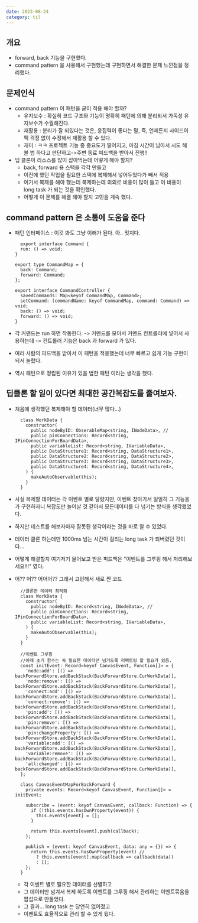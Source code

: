 ```yaml
---
date: 2023-08-24
category: til
---
```


## 개요

- forward, back 기능을 구현했다.
- command pattern 을 사용해서 구현했는데 구현하면서 해결한 문제 느낀점을 정리했다.

## 문제인식

- command pattern 이 패턴을 굳이 적용 해야 할까?
  - 유지보수 : 확실히 코드 구조와 기능이 명확히 패턴에 의해 분리되서 가독성 유지보수가 수월해진다.
  - 재활용 : 분리가 잘 되있다는 것은, 응집력이 좋다는 말, 즉, 언제든지 사이드이팩 걱정 없이 수정해서 재활용 할 수 있다.
  - 재미 : ㅋㅋ 프로젝트 기능 중 중요도가 떨어지고, 마침 시간이 남아서 시도 해 볼 법 하다고 판단하고->주변 동료 피드백을 받아서 진행!!
- 딥 클론이 리소스를 많이 잡아먹는데 어떻게 해야 할지?
  - back, forward 용 스택을 각각 만들고
  - 이전에 했던 작업을 필요한 스택에 복제해서 넣어두었다가 빼서 적용
  - 여기서 복제를 해야 했는데 복제하는데 의외로 비용이 많이 들고 이 비용이 long task 가 되는 것을 확인했다.
  - 어떻게 이 문제를 해결 해야 할지 고민을 계속 했다.

## command pattern 은 소통에 도움을 준다

- 패턴 인터페이스 : 이것 봐도 그냥 이해가 된다. 아.. 멋지다.

  ```
    export interface Command {
    run: () => void;
  }

  export type CommandMap = {
    back: Command;
    forward: Command;
  };

  export interface CommandController {
    savedCommands: Map<keyof CommandMap, Command>;
    setCommand: (commandName: keyof CommandMap, command: Command) => void;
    back: () => void;
    forward: () => void;
  }

  ```

- 각 커맨드는 run 하면 작동한다. -> 커멘드를 모아서 커멘드 컨트롤러에 넣어서 사용하는데 -> 컨트롤러 기능은 back 과 forward 가 있다.
- 여러 사람의 피드백을 받아서 이 패턴을 적용했는데 너무 빠르고 쉽게 기능 구현이 되서 놀랐다.
- 역시 패턴으로 정립된 이유가 있을 법한 패턴 이라는 생각을 했다.

## 딥클론 할 일이 있다면 최대한 공간복잡도를 줄여보자.

- 처음에 생각했던 복제해야 할 데이터(너무 많다...)

  ```
    class WorkData {
      constructor(
        public nodeByID: ObserableMap<string, INodeData>, //
        public pinConnections: Record<string, IPinConnectionForBoardData>,
        public variableList: Record<string, IVariableData>,
        public DataStructure1: Record<string, DataStructure1>,
        public DataStructure2: Record<string, DataStructure2>,
        public DataStructure3: Record<string, DataStructure3>,
        public DataStructure4: Record<string, DataStructure4>,
      ) {
        makeAutoObservable(this);
      }
    }

  ```

- 사실 복제할 데이터는 각 이벤트 별로 달랐지만, 이벤트 찾아가서 일일히 그 기능을 가 구현하자니 복잡도만 늘어날 것 같아서 모든데이터를 다 넘기는 방식을 생각했었다.
- 하지만 테스트를 해보자마자 잘못된 생각이라는 것을 바로 알 수 있었다.
- 데이터 클론 하는데만 1000ms 넘는 시간이 걸리는 long task 가 되버렸던 것이다...
- 어떻게 해결할지 여기저기 물어보고 받은 피드백은 "이벤트를 그루핑 해서 처리해보세요!!!" 였다.
- 어?? 어?? 어어어?? 그래서 고민해서 새로 짠 코드

  ```
    //클론한 데이터 최적화
    class WorkData {
      constructor(
        public nodeByID: Record<string, INodeData>, //
        public pinConnections: Record<string, IPinConnectionForBoardData>,
        public variableList: Record<string, IVariableData>,
      ) {
        makeAutoObservable(this);
      }
    }

    //이벤트 그루핑
    //아래 초기 함수는 꼭 필요한 데이터만 넘기도록 리팩토링 할 필요가 있음.
    const initEvent: Record<keyof CanvasEvent, Function[]> = {
      'node:add': [() => backForwardStore.addBackStack(BackForwardStore.CurWorkData)],
      'node:remove': [() => backForwardStore.addBackStack(BackForwardStore.CurWorkData)],
      'connect:add': [() => backForwardStore.addBackStack(BackForwardStore.CurWorkData)],
      'connect:remove': [() => backForwardStore.addBackStack(BackForwardStore.CurWorkData)],
      'pin:add': [() => backForwardStore.addBackStack(BackForwardStore.CurWorkData)],
      'pin:remove': [() => backForwardStore.addBackStack(BackForwardStore.CurWorkData)],
      'pin:changeProperty': [() => backForwardStore.addBackStack(BackForwardStore.CurWorkData)],
      'variable:add': [() => backForwardStore.addBackStack(BackForwardStore.CurWorkData)],
      'variable:remove': [() => backForwardStore.addBackStack(BackForwardStore.CurWorkData)],
      'all:changed': [() => backForwardStore.addBackStack(BackForwardStore.CurWorkData)],
    };

    class CanvasEventMapForBackForward {
      private events: Record<keyof CanvasEvent, Function[]> = initEvent;

      subscribe = (event: keyof CanvasEvent, callback: Function) => {
        if (!this.events.hasOwnProperty(event)) {
          this.events[event] = [];
        }

        return this.events[event].push(callback);
      };

      publish = (event: keyof CanvasEvent, data: any = {}) => {
        return this.events.hasOwnProperty(event) //
          ? this.events[event].map(callback => callback(data))
          : [];
      };
    }

  ```

  - 각 이벤트 별로 필요한 데이터를 선별하고
  - 그 데이터만 넘겨서 복제 하도록 이벤트를 그루핑 해서 관리하는 이벤트묶음을 팝섭으로 만들었다.
  - 그 결과... long task 는 당연히 없어졌고
  - 이벤트도 효율적으로 관리 할 수 있게 됬다.
